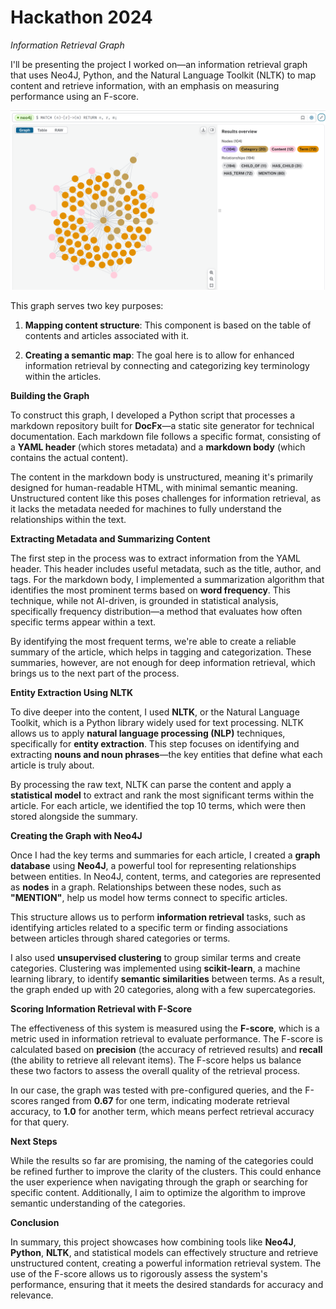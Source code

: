 # Hackathon 2024

_Information Retrieval Graph_

I'll be presenting the project I worked on—an information retrieval graph that uses Neo4J, Python, and the Natural Language Toolkit (NLTK) to map content and retrieve information, with an emphasis on measuring performance using an F-score.

![View of the information retrieval graph](media/hack24-01.png)

This graph serves two key purposes:

1.  **Mapping content structure**: This component is based on the table of contents and articles associated with it.

2.  **Creating a semantic map**: The goal here is to allow for enhanced information retrieval by connecting and categorizing key terminology within the articles.

**Building the Graph**

To construct this graph, I developed a Python script that processes a markdown repository built for **DocFx**—a static site generator for technical documentation. Each markdown file follows a specific format, consisting of a **YAML header** (which stores metadata) and a **markdown body** (which contains the actual content).

The content in the markdown body is unstructured, meaning it's primarily designed for human-readable HTML, with minimal semantic meaning. Unstructured content like this poses challenges for information retrieval, as it lacks the metadata needed for machines to fully understand the relationships within the text.

**Extracting Metadata and Summarizing Content**

The first step in the process was to extract information from the YAML header. This header includes useful metadata, such as the title, author, and tags. For the markdown body, I implemented a summarization algorithm that identifies the most prominent terms based on **word frequency**. This technique, while not AI-driven, is grounded in statistical analysis, specifically frequency distribution—a method that evaluates how often specific terms appear within a text.

By identifying the most frequent terms, we're able to create a reliable summary of the article, which helps in tagging and categorization. These summaries, however, are not enough for deep information retrieval, which brings us to the next part of the process.

**Entity Extraction Using NLTK**

To dive deeper into the content, I used **NLTK**, or the Natural Language Toolkit, which is a Python library widely used for text processing. NLTK allows us to apply **natural language processing (NLP)** techniques, specifically for **entity extraction**. This step focuses on identifying and extracting **nouns and noun phrases**—the key entities that define what each article is truly about.

By processing the raw text, NLTK can parse the content and apply a **statistical model** to extract and rank the most significant terms within the article. For each article, we identified the top 10 terms, which were then stored alongside the summary.

**Creating the Graph with Neo4J**

Once I had the key terms and summaries for each article, I created a **graph database** using **Neo4J**, a powerful tool for representing relationships between entities. In Neo4J, content, terms, and categories are represented as **nodes** in a graph. Relationships between these nodes, such as **"MENTION"**, help us model how terms connect to specific articles.

This structure allows us to perform **information retrieval** tasks, such as identifying articles related to a specific term or finding associations between articles through shared categories or terms.

I also used **unsupervised clustering** to group similar terms and create categories. Clustering was implemented using **scikit-learn**, a machine learning library, to identify **semantic similarities** between terms. As a result, the graph ended up with 20 categories, along with a few supercategories.

**Scoring Information Retrieval with F-Score**

The effectiveness of this system is measured using the **F-score**, which is a metric used in information retrieval to evaluate performance. The F-score is calculated based on **precision** (the accuracy of retrieved results) and **recall** (the ability to retrieve all relevant items). The F-score helps us balance these two factors to assess the overall quality of the retrieval process.

In our case, the graph was tested with pre-configured queries, and the F-scores ranged from **0.67** for one term, indicating moderate retrieval accuracy, to **1.0** for another term, which means perfect retrieval accuracy for that query.

**Next Steps**

While the results so far are promising, the naming of the categories could be refined further to improve the clarity of the clusters. This could enhance the user experience when navigating through the graph or searching for specific content. Additionally, I aim to optimize the algorithm to improve semantic understanding of the categories.

**Conclusion**

In summary, this project showcases how combining tools like **Neo4J**, **Python**, **NLTK**, and statistical models can effectively structure and retrieve unstructured content, creating a powerful information retrieval system. The use of the F-score allows us to rigorously assess the system's performance, ensuring that it meets the desired standards for accuracy and relevance.
